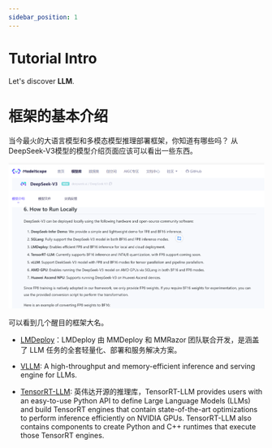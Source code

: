 ```yaml
---
sidebar_position: 1
---
```


# Tutorial Intro

Let's discover **LLM**.

# 框架的基本介绍

当今最火的大语言模型和多模态模型推理部署框架，你知道有哪些吗？
从DeepSeek-V3模型的模型介绍页面应该可以看出一些东西。

![](https://raw.githubusercontent.com/KenForever1/CDN/main/deepseekv3.png)

可以看到几个醒目的框架大名。

+ [LMDeploy](https://github.com/InternLM/lmdeploy/blob/main/README_zh-CN.md)：LMDeploy 由 MMDeploy 和 MMRazor 团队联合开发，是涵盖了 LLM 任务的全套轻量化、部署和服务解决方案。 

+ [VLLM](https://github.com/vllm-project/vllm): A high-throughput and memory-efficient inference and serving engine for LLMs.

+ [TensorRT-LLM](https://github.com/NVIDIA/TensorRT-LLM): 英伟达开源的推理库，TensorRT-LLM provides users with an easy-to-use Python API to define Large Language Models (LLMs) and build TensorRT engines that contain state-of-the-art optimizations to perform inference efficiently on NVIDIA GPUs. TensorRT-LLM also contains components to create Python and C++ runtimes that execute those TensorRT engines.